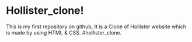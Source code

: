 # Hollister_clone!
This is my first repository on github, It is a Clone of Hollister website which is made by using HTML &amp; CSS. #hollister_clone.
